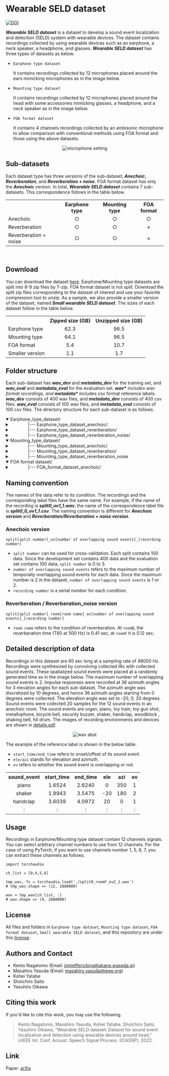 
# Wearable SELD dataset

[![DOI](https://zenodo.org/badge/DOI/10.5281/zenodo.6030111.svg)](https://doi.org/10.5281/zenodo.6030111)

<strong>_Wearable SELD dataset_</strong> is a dataset to develop a sound event localization and detection (SELD) system with wearable devices. The dataset contains recordings collected by using wearable devices such as an earphone, a neck speaker, a headphone, and glasses. <strong>_Wearable SELD dataset_</strong> has three types of datasets as below.

* `Earphone type dataset` <p>It contains recordings collected by 12 microphones placed around the ears mimicking microphones as in the image below. </p>

* `Mounting type dataset` <p>It contains recordings collected by 12 microphones placed around the head with some accessories mimicking glasses, a headphone, and a neck speaker as in the image below. </p>

* `FOA format dataset` <p>It contains 4 channels recordings collected by an ambisonic microphone to allow comparison with conventional methods using FOA format and those using the above datasets. </p>

<p align="center">
    <img src="https://user-images.githubusercontent.com/17283799/153329810-ba9cc764-5474-4a8a-9352-711693a7f7b8.png" alt="microphone setting" >
</p>

## Sub-datasets

Each dataset type has three versions of the sub-dataset; <strong>_Anechoic_</strong>, <strong>_Reverberation_</strong>, and <strong>_Reverberation + noise_</strong>. FOA format dataset has only the <strong>_Anechoic_</strong> version. In total, <strong>_Wearable SELD dataset_</strong> contains 7 sub-datasets. This correspondence follows in the table below.
<table align="center">
    <tr>
        <th></th>
        <th>Earphone type</th>
        <th>Mounting type</th>
        <th>FOA format</th>
    </tr>
    <tr>
        <td>Anechoic</td>
        <td align="center">○</td>
        <td align="center">○</td>
        <td align="center">○</td>
    </tr>
        <tr>
        <td>Reverberation</td>
        <td align="center">○</td>
        <td align="center">○</td>
        <td align="center">×</td>
    </tr>
        </tr>
        <tr>
        <td>Reverberation + noise</td>
        <td align="center">○</td>
        <td align="center">○</td>
        <td align="center">×</td>
    </tr>
</table>

<br>

## Download

You can download the dataset [here](https://doi.org/10.5281/zenodo.6030111). Earphone/Mounting type datasets are split into 8-9 zip files by 7-zip.
FOA format dataset is not split. Download the split zip files corresponding to the dataset of interest and use your favorite compression tool to unzip. As a sample, we also provide a smaller version of the dataset, named <strong>_Small wearable SELD dataset_</strong>. The sizes of each dataset follow in the table below.


<table align="center">
    <tr>
        <th></th>
        <th>Zipped size (GB)</th>
        <th>Unzipped size (GB)</th>
    </tr>
    <tr>
        <td>Earphone type</td>
        <td align="center">62.3</td>
        <td align="center">96.5</td>
    </tr>
    <tr>
        <td>Mounting type</td>
        <td align="center">64.1</td>
        <td align="center">96.5</td>
    </tr>
    </tr>
        <tr>
        <td>FOA format</td>
        <td align="center">5.4</td>
        <td align="center">10.7</td>
    </tr>
        </tr>
        <tr>
        <td>Smaller version</td>
        <td align="center">1.1</td>
        <td align="center">1.7</td>
    </tr>
</table>

## Folder structure

Each sub-dataset has <strong>_wav_dev_</strong> and <strong>_metadata_dev_</strong> for the training set, and <strong>_wav_eval_</strong> and <strong>_metadata_eval_</strong> for the evaluation set. <strong>_wav_\*_</strong> includes wav format recordings, and <strong>_metadata_\*_</strong> includes csv format reference labels. <strong>_wav_dev_</strong> consists of 400 wav files, and <strong>_metadata_dev_</strong> consists of 400 csv files. <strong>_wav_eval_</strong> consists of 100 wav files, and <strong>_metadata_eval_</strong> consists of 100 csv files. The directory structure for each sub-dataset is as follows.

<details open> 
<summary>
Earphone_type_dataset/
</summary>
    <details>
    <summary>
    &emsp;&emsp;&emsp;&emsp;|--- Earphone_type_dataset_anechoic/
    </summary>
        <details>
        <summary > &emsp;&emsp;&emsp;&emsp; &emsp;&emsp;&emsp;&emsp;
        |--- wav_dev/
        </summary>
            <p>&emsp;&emsp;&emsp;&emsp; &emsp;&emsp;&emsp;&emsp; &emsp;&emsp;&emsp;&emsp;|--- split0_ov1_1.wav</p>
            <p>&emsp;&emsp;&emsp;&emsp; &emsp;&emsp;&emsp;&emsp; &emsp;&emsp;&emsp;&emsp;|--- split1_ov2_1.wav</p>
            <p>&emsp;&emsp;&emsp;&emsp; &emsp;&emsp;&emsp;&emsp; &emsp;&emsp;&emsp;&emsp;|--- ...</p>
        </details>
        <details>
        <summary > &emsp;&emsp;&emsp;&emsp; &emsp;&emsp;&emsp;&emsp;
        |--- wav_eval/
        </summary>
            <p>&emsp;&emsp;&emsp;&emsp; &emsp;&emsp;&emsp;&emsp; &emsp;&emsp;&emsp;&emsp;|--- split0_ov1_1.wav</p>
            <p>&emsp;&emsp;&emsp;&emsp; &emsp;&emsp;&emsp;&emsp; &emsp;&emsp;&emsp;&emsp;|--- split0_ov2_1.wav</p>
            <p>&emsp;&emsp;&emsp;&emsp; &emsp;&emsp;&emsp;&emsp; &emsp;&emsp;&emsp;&emsp;|--- ...</p>
        </details>
        <details>
        <summary > &emsp;&emsp;&emsp;&emsp; &emsp;&emsp;&emsp;&emsp;
        |--- metadata_dev/
        </summary>
            <p>&emsp;&emsp;&emsp;&emsp; &emsp;&emsp;&emsp;&emsp; &emsp;&emsp;&emsp;&emsp;|--- split0_ov1_1.csv</p>
            <p>&emsp;&emsp;&emsp;&emsp; &emsp;&emsp;&emsp;&emsp; &emsp;&emsp;&emsp;&emsp;|--- split1_ov2_1.csv</p>
            <p>&emsp;&emsp;&emsp;&emsp; &emsp;&emsp;&emsp;&emsp; &emsp;&emsp;&emsp;&emsp;|--- ...</p>
        </details>
        <details>
        <summary > &emsp;&emsp;&emsp;&emsp; &emsp;&emsp;&emsp;&emsp;
        |--- metadata_eval/
        </summary>
            <p>&emsp;&emsp;&emsp;&emsp; &emsp;&emsp;&emsp;&emsp; &emsp;&emsp;&emsp;&emsp;|--- split0_ov1_1.csv</p>
            <p>&emsp;&emsp;&emsp;&emsp; &emsp;&emsp;&emsp;&emsp; &emsp;&emsp;&emsp;&emsp;|--- split0_ov2_1.csv</p>
            <p>&emsp;&emsp;&emsp;&emsp; &emsp;&emsp;&emsp;&emsp; &emsp;&emsp;&emsp;&emsp;|--- ...</p>
        </details>
    </details>
    <details>
    <summary>
    &emsp;&emsp;&emsp;&emsp;|--- Earphone_type_dataset_reverberation/
    </summary>
        <details>
        <summary > &emsp;&emsp;&emsp;&emsp; &emsp;&emsp;&emsp;&emsp;
        |--- wav_dev/
        </summary>
            <p>&emsp;&emsp;&emsp;&emsp; &emsp;&emsp;&emsp;&emsp; &emsp;&emsp;&emsp;&emsp;|--- split0_roomB_ov1_1.wav</p>
            <p>&emsp;&emsp;&emsp;&emsp; &emsp;&emsp;&emsp;&emsp; &emsp;&emsp;&emsp;&emsp;|--- split1_roomF_ov2_1.wav</p>
            <p>&emsp;&emsp;&emsp;&emsp; &emsp;&emsp;&emsp;&emsp; &emsp;&emsp;&emsp;&emsp;|--- ...</p>
        </details>
        <details>
        <summary > &emsp;&emsp;&emsp;&emsp; &emsp;&emsp;&emsp;&emsp;
        |--- wav_eval/
        </summary>
            <p>&emsp;&emsp;&emsp;&emsp; &emsp;&emsp;&emsp;&emsp; &emsp;&emsp;&emsp;&emsp;|--- split0_roomB_ov1_1.wav</p>
            <p>&emsp;&emsp;&emsp;&emsp; &emsp;&emsp;&emsp;&emsp; &emsp;&emsp;&emsp;&emsp;|--- split0_roomF_ov2_1.wav</p>
            <p>&emsp;&emsp;&emsp;&emsp; &emsp;&emsp;&emsp;&emsp; &emsp;&emsp;&emsp;&emsp;|--- ...</p>
        </details>
        <details>
        <summary > &emsp;&emsp;&emsp;&emsp; &emsp;&emsp;&emsp;&emsp;
        |--- metadata_dev/
        </summary>
            <p>&emsp;&emsp;&emsp;&emsp; &emsp;&emsp;&emsp;&emsp; &emsp;&emsp;&emsp;&emsp;|--- split0_roomB_ov1_1.csv</p>
            <p>&emsp;&emsp;&emsp;&emsp; &emsp;&emsp;&emsp;&emsp; &emsp;&emsp;&emsp;&emsp;|--- split1_roomF_ov2_1.csv</p>
            <p>&emsp;&emsp;&emsp;&emsp; &emsp;&emsp;&emsp;&emsp; &emsp;&emsp;&emsp;&emsp;|--- ...</p>
        </details>
        <details>
        <summary > &emsp;&emsp;&emsp;&emsp; &emsp;&emsp;&emsp;&emsp;
        |--- metadata_eval/
        </summary>
            <p>&emsp;&emsp;&emsp;&emsp; &emsp;&emsp;&emsp;&emsp; &emsp;&emsp;&emsp;&emsp;|--- split0_roomB_ov1_1.csv</p>
            <p>&emsp;&emsp;&emsp;&emsp; &emsp;&emsp;&emsp;&emsp; &emsp;&emsp;&emsp;&emsp;|--- split0_roomF_ov2_1.csv</p>
            <p>&emsp;&emsp;&emsp;&emsp; &emsp;&emsp;&emsp;&emsp; &emsp;&emsp;&emsp;&emsp;|--- ...</p>
        </details>
    </details>
    <details>
    <summary>
    &emsp;&emsp;&emsp;&emsp;|--- Earphone_type_dataset_reverberation_noise/
    </summary>
        <details>
        <summary > &emsp;&emsp;&emsp;&emsp; &emsp;&emsp;&emsp;&emsp;
        |--- wav_dev/
        </summary>
            <p>&emsp;&emsp;&emsp;&emsp; &emsp;&emsp;&emsp;&emsp; &emsp;&emsp;&emsp;&emsp;|--- split0_roomB_ov1_1.wav</p>
            <p>&emsp;&emsp;&emsp;&emsp; &emsp;&emsp;&emsp;&emsp; &emsp;&emsp;&emsp;&emsp;|--- split1_roomF_ov2_1.wav</p>
            <p>&emsp;&emsp;&emsp;&emsp; &emsp;&emsp;&emsp;&emsp; &emsp;&emsp;&emsp;&emsp;|--- ...</p>
        </details>
        <details>
        <summary > &emsp;&emsp;&emsp;&emsp; &emsp;&emsp;&emsp;&emsp;
        |--- wav_eval/
        </summary>
            <p>&emsp;&emsp;&emsp;&emsp; &emsp;&emsp;&emsp;&emsp; &emsp;&emsp;&emsp;&emsp;|--- split0_roomB_ov1_1.wav</p>
            <p>&emsp;&emsp;&emsp;&emsp; &emsp;&emsp;&emsp;&emsp; &emsp;&emsp;&emsp;&emsp;|--- split0_roomF_ov2_1.wav</p>
            <p>&emsp;&emsp;&emsp;&emsp; &emsp;&emsp;&emsp;&emsp; &emsp;&emsp;&emsp;&emsp;|--- ...</p>
        </details>
        <details>
        <summary > &emsp;&emsp;&emsp;&emsp; &emsp;&emsp;&emsp;&emsp;
        |--- metadata_dev/
        </summary>
            <p>&emsp;&emsp;&emsp;&emsp; &emsp;&emsp;&emsp;&emsp; &emsp;&emsp;&emsp;&emsp;|--- split0_roomB_ov1_1.csv</p>
            <p>&emsp;&emsp;&emsp;&emsp; &emsp;&emsp;&emsp;&emsp; &emsp;&emsp;&emsp;&emsp;|--- split1_roomF_ov2_1.csv</p>
            <p>&emsp;&emsp;&emsp;&emsp; &emsp;&emsp;&emsp;&emsp; &emsp;&emsp;&emsp;&emsp;|--- ...</p>
        </details>
        <details>
        <summary > &emsp;&emsp;&emsp;&emsp; &emsp;&emsp;&emsp;&emsp;
        |--- metadata_eval/
        </summary>
            <p>&emsp;&emsp;&emsp;&emsp; &emsp;&emsp;&emsp;&emsp; &emsp;&emsp;&emsp;&emsp;|--- split0_roomB_ov1_1.csv</p>
            <p>&emsp;&emsp;&emsp;&emsp; &emsp;&emsp;&emsp;&emsp; &emsp;&emsp;&emsp;&emsp;|--- split0_roomF_ov2_1.csv</p>
            <p>&emsp;&emsp;&emsp;&emsp; &emsp;&emsp;&emsp;&emsp; &emsp;&emsp;&emsp;&emsp;|--- ...</p>
        </details>
    </details>
</details>
<details open>
<summary>
Mounting_type_dataset/ 
</summary>
    <details>
    <summary>
    &emsp;&emsp;&emsp;&emsp;|--- Mounting_type_dataset_anechoic/
    </summary>
        <details>
        <summary > &emsp;&emsp;&emsp;&emsp; &emsp;&emsp;&emsp;&emsp;
        |--- wav_dev/
        </summary>
            <p>&emsp;&emsp;&emsp;&emsp; &emsp;&emsp;&emsp;&emsp; &emsp;&emsp;&emsp;&emsp;|--- split0_ov1_1.wav</p>
            <p>&emsp;&emsp;&emsp;&emsp; &emsp;&emsp;&emsp;&emsp; &emsp;&emsp;&emsp;&emsp;|--- split1_ov2_1.wav</p>
            <p>&emsp;&emsp;&emsp;&emsp; &emsp;&emsp;&emsp;&emsp; &emsp;&emsp;&emsp;&emsp;|--- ...</p>
        </details>
        <details>
        <summary > &emsp;&emsp;&emsp;&emsp; &emsp;&emsp;&emsp;&emsp;
        |--- wav_eval/
        </summary>
            <p>&emsp;&emsp;&emsp;&emsp; &emsp;&emsp;&emsp;&emsp; &emsp;&emsp;&emsp;&emsp;|--- split0_ov1_1.wav</p>
            <p>&emsp;&emsp;&emsp;&emsp; &emsp;&emsp;&emsp;&emsp; &emsp;&emsp;&emsp;&emsp;|--- split0_ov2_1.wav</p>
            <p>&emsp;&emsp;&emsp;&emsp; &emsp;&emsp;&emsp;&emsp; &emsp;&emsp;&emsp;&emsp;|--- ...</p>
        </details>
        <details>
        <summary > &emsp;&emsp;&emsp;&emsp; &emsp;&emsp;&emsp;&emsp;
        |--- metadata_dev/
        </summary>
            <p>&emsp;&emsp;&emsp;&emsp; &emsp;&emsp;&emsp;&emsp; &emsp;&emsp;&emsp;&emsp;|--- split0_ov1_1.csv</p>
            <p>&emsp;&emsp;&emsp;&emsp; &emsp;&emsp;&emsp;&emsp; &emsp;&emsp;&emsp;&emsp;|--- split1_ov2_1.csv</p>
            <p>&emsp;&emsp;&emsp;&emsp; &emsp;&emsp;&emsp;&emsp; &emsp;&emsp;&emsp;&emsp;|--- ...</p>
        </details>
        <details>
        <summary > &emsp;&emsp;&emsp;&emsp; &emsp;&emsp;&emsp;&emsp;
        |--- metadata_eval/
        </summary>
            <p>&emsp;&emsp;&emsp;&emsp; &emsp;&emsp;&emsp;&emsp; &emsp;&emsp;&emsp;&emsp;|--- split0_ov1_1.csv</p>
            <p>&emsp;&emsp;&emsp;&emsp; &emsp;&emsp;&emsp;&emsp; &emsp;&emsp;&emsp;&emsp;|--- split0_ov2_1.csv</p>
            <p>&emsp;&emsp;&emsp;&emsp; &emsp;&emsp;&emsp;&emsp; &emsp;&emsp;&emsp;&emsp;|--- ...</p>
        </details>
    </details>
    <details>
    <summary>
    &emsp;&emsp;&emsp;&emsp;|--- Mounting_type_dataset_reverberation/
    </summary>
                <details>
        <summary > &emsp;&emsp;&emsp;&emsp; &emsp;&emsp;&emsp;&emsp;
        |--- wav_dev/
        </summary>
            <p>&emsp;&emsp;&emsp;&emsp; &emsp;&emsp;&emsp;&emsp; &emsp;&emsp;&emsp;&emsp;|--- split0_roomB_ov1_1.wav</p>
            <p>&emsp;&emsp;&emsp;&emsp; &emsp;&emsp;&emsp;&emsp; &emsp;&emsp;&emsp;&emsp;|--- split1_roomF_ov2_1.wav</p>
            <p>&emsp;&emsp;&emsp;&emsp; &emsp;&emsp;&emsp;&emsp; &emsp;&emsp;&emsp;&emsp;|--- ...</p>
        </details>
        <details>
        <summary > &emsp;&emsp;&emsp;&emsp; &emsp;&emsp;&emsp;&emsp;
        |--- wav_eval/
        </summary>
            <p>&emsp;&emsp;&emsp;&emsp; &emsp;&emsp;&emsp;&emsp; &emsp;&emsp;&emsp;&emsp;|--- split0_roomB_ov1_1.wav</p>
            <p>&emsp;&emsp;&emsp;&emsp; &emsp;&emsp;&emsp;&emsp; &emsp;&emsp;&emsp;&emsp;|--- split0_roomF_ov2_1.wav</p>
            <p>&emsp;&emsp;&emsp;&emsp; &emsp;&emsp;&emsp;&emsp; &emsp;&emsp;&emsp;&emsp;|--- ...</p>
        </details>
        <details>
        <summary > &emsp;&emsp;&emsp;&emsp; &emsp;&emsp;&emsp;&emsp;
        |--- metadata_dev/
        </summary>
            <p>&emsp;&emsp;&emsp;&emsp; &emsp;&emsp;&emsp;&emsp; &emsp;&emsp;&emsp;&emsp;|--- split0_roomB_ov1_1.csv</p>
            <p>&emsp;&emsp;&emsp;&emsp; &emsp;&emsp;&emsp;&emsp; &emsp;&emsp;&emsp;&emsp;|--- split1_roomF_ov2_1.csv</p>
            <p>&emsp;&emsp;&emsp;&emsp; &emsp;&emsp;&emsp;&emsp; &emsp;&emsp;&emsp;&emsp;|--- ...</p>
        </details>
        <details>
        <summary > &emsp;&emsp;&emsp;&emsp; &emsp;&emsp;&emsp;&emsp;
        |--- metadata_eval/
        </summary>
            <p>&emsp;&emsp;&emsp;&emsp; &emsp;&emsp;&emsp;&emsp; &emsp;&emsp;&emsp;&emsp;|--- split0_roomB_ov1_1.csv</p>
            <p>&emsp;&emsp;&emsp;&emsp; &emsp;&emsp;&emsp;&emsp; &emsp;&emsp;&emsp;&emsp;|--- split0_roomF_ov2_1.csv</p>
            <p>&emsp;&emsp;&emsp;&emsp; &emsp;&emsp;&emsp;&emsp; &emsp;&emsp;&emsp;&emsp;|--- ...</p>
        </details>
    </details> 
    <details> 
    <summary>
    &emsp;&emsp;&emsp;&emsp;|--- Mounting_type_dataset_reverberation_noise
    </summary>
        <details>
        <summary > &emsp;&emsp;&emsp;&emsp; &emsp;&emsp;&emsp;&emsp;
        |--- wav_dev/
        </summary>
            <p>&emsp;&emsp;&emsp;&emsp; &emsp;&emsp;&emsp;&emsp; &emsp;&emsp;&emsp;&emsp;|--- split0_roomB_ov1_1.wav</p>
            <p>&emsp;&emsp;&emsp;&emsp; &emsp;&emsp;&emsp;&emsp; &emsp;&emsp;&emsp;&emsp;|--- split1_roomF_ov2_1.wav</p>
            <p>&emsp;&emsp;&emsp;&emsp; &emsp;&emsp;&emsp;&emsp; &emsp;&emsp;&emsp;&emsp;|--- ...</p>
        </details>
        <details>
        <summary > &emsp;&emsp;&emsp;&emsp; &emsp;&emsp;&emsp;&emsp;
        |--- wav_eval/
        </summary>
            <p>&emsp;&emsp;&emsp;&emsp; &emsp;&emsp;&emsp;&emsp; &emsp;&emsp;&emsp;&emsp;|--- split0_roomB_ov1_1.wav</p>
            <p>&emsp;&emsp;&emsp;&emsp; &emsp;&emsp;&emsp;&emsp; &emsp;&emsp;&emsp;&emsp;|--- split0_roomF_ov2_1.wav</p>
            <p>&emsp;&emsp;&emsp;&emsp; &emsp;&emsp;&emsp;&emsp; &emsp;&emsp;&emsp;&emsp;|--- ...</p>
        </details>
        <details>
        <summary > &emsp;&emsp;&emsp;&emsp; &emsp;&emsp;&emsp;&emsp;
        |--- metadata_dev/
        </summary>
            <p>&emsp;&emsp;&emsp;&emsp; &emsp;&emsp;&emsp;&emsp; &emsp;&emsp;&emsp;&emsp;|--- split0_roomB_ov1_1.csv</p>
            <p>&emsp;&emsp;&emsp;&emsp; &emsp;&emsp;&emsp;&emsp; &emsp;&emsp;&emsp;&emsp;|--- split1_roomF_ov2_1.csv</p>
            <p>&emsp;&emsp;&emsp;&emsp; &emsp;&emsp;&emsp;&emsp; &emsp;&emsp;&emsp;&emsp;|--- ...</p>
        </details>
        <details>
        <summary > &emsp;&emsp;&emsp;&emsp; &emsp;&emsp;&emsp;&emsp;
        |--- metadata_eval/
        </summary>
            <p>&emsp;&emsp;&emsp;&emsp; &emsp;&emsp;&emsp;&emsp; &emsp;&emsp;&emsp;&emsp;|--- split0_roomB_ov1_1.csv</p>
            <p>&emsp;&emsp;&emsp;&emsp; &emsp;&emsp;&emsp;&emsp; &emsp;&emsp;&emsp;&emsp;|--- split0_roomF_ov2_1.csv</p>
            <p>&emsp;&emsp;&emsp;&emsp; &emsp;&emsp;&emsp;&emsp; &emsp;&emsp;&emsp;&emsp;|--- ...</p>
        </details>
    </details>
</details> 
<details open>
    <summary>
    FOA format dataset/ 
    </summary>
    <details>
        <summary>
        &emsp;&emsp;&emsp;&emsp;|--- FOA_format_dataset_anechoic/
        </summary>
            <details>
        <summary > &emsp;&emsp;&emsp;&emsp; &emsp;&emsp;&emsp;&emsp;
        |--- wav_dev/
        </summary>
            <p>&emsp;&emsp;&emsp;&emsp; &emsp;&emsp;&emsp;&emsp; &emsp;&emsp;&emsp;&emsp;|--- split0_ov1_1.wav</p>
            <p>&emsp;&emsp;&emsp;&emsp; &emsp;&emsp;&emsp;&emsp; &emsp;&emsp;&emsp;&emsp;|--- split1_ov2_1.wav</p>
            <p>&emsp;&emsp;&emsp;&emsp; &emsp;&emsp;&emsp;&emsp; &emsp;&emsp;&emsp;&emsp;|--- ...</p>
        </details>
        <details>
        <summary > &emsp;&emsp;&emsp;&emsp; &emsp;&emsp;&emsp;&emsp;
        |--- wav_eval/
        </summary>
            <p>&emsp;&emsp;&emsp;&emsp; &emsp;&emsp;&emsp;&emsp; &emsp;&emsp;&emsp;&emsp;|--- split0_ov1_1.wav</p>
            <p>&emsp;&emsp;&emsp;&emsp; &emsp;&emsp;&emsp;&emsp; &emsp;&emsp;&emsp;&emsp;|--- split0_ov2_1.wav</p>
            <p>&emsp;&emsp;&emsp;&emsp; &emsp;&emsp;&emsp;&emsp; &emsp;&emsp;&emsp;&emsp;|--- ...</p>
        </details>
        <details>
        <summary > &emsp;&emsp;&emsp;&emsp; &emsp;&emsp;&emsp;&emsp;
        |--- metadata_dev/
        </summary>
            <p>&emsp;&emsp;&emsp;&emsp; &emsp;&emsp;&emsp;&emsp; &emsp;&emsp;&emsp;&emsp;|--- split0_ov1_1.csv</p>
            <p>&emsp;&emsp;&emsp;&emsp; &emsp;&emsp;&emsp;&emsp; &emsp;&emsp;&emsp;&emsp;|--- split1_ov2_1.csv</p>
            <p>&emsp;&emsp;&emsp;&emsp; &emsp;&emsp;&emsp;&emsp; &emsp;&emsp;&emsp;&emsp;|--- ...</p>
        </details>
        <details>
        <summary > &emsp;&emsp;&emsp;&emsp; &emsp;&emsp;&emsp;&emsp;
        |--- metadata_eval/
        </summary>
            <p>&emsp;&emsp;&emsp;&emsp; &emsp;&emsp;&emsp;&emsp; &emsp;&emsp;&emsp;&emsp;|--- split0_ov1_1.csv</p>
            <p>&emsp;&emsp;&emsp;&emsp; &emsp;&emsp;&emsp;&emsp; &emsp;&emsp;&emsp;&emsp;|--- split0_ov2_1.csv</p>
            <p>&emsp;&emsp;&emsp;&emsp; &emsp;&emsp;&emsp;&emsp; &emsp;&emsp;&emsp;&emsp;|--- ...</p>
        </details>
    </details>
</details>  

## Naming convention
The names of the data refer to its condition. The recordings and the corresponding label files have the same name. For example, if the name of the recording is <strong>_split0_ov1_1.wav_</strong>, the name of the correspondence label file is <strong>_split0_0_ov1_1.csv_</strong>. The naming convention is different for <strong>_Anechoic version_</strong> and <strong>_Reverberation/Reverberation + noise version_</strong>.

### Anechoic version

```
split[split number]_ov[number of overlapping sound events]_[recording number]
```
- `split number` can be used for cross-validation. Each split contains 100 data.
Since the development set contains 400 data and the evaluation set contains 100 data, `split number` is 0 to 3. <br>
- `number of overlapping sound events` refers to the maximum number of temporally overlapping sound events for each data. Since the maximum number is 2 in the dataset, `number of overlapping sound events` is 1 or 2. <br>
- `recording number` is a serial number for each condition.

### Reverberation / Reverberation_noise version

```
split[split number]_room[room name]_ov[number of overlapping sound events]_[recording number]
```
- `room name` refers to the condition of reverberation. At `roomB`, the reverberation time (T60 at 500 Hz) is 0.41 sec, at `roomF` it is 0.12 sec.

## Detailed description of data
Recordings in this dataset are 60 sec long at a sampling rate of 48000 Hz.
Recordings were synthesized by convolving collected IRs with collected sound events.
These spatialized sound events were placed at a randomly generated time as in the image below.
The maximum number of overlapping sound events is 2.
Impulse responses were recorded at 36 azimuth angles for 3 elevation angles for each sub-dataset.
The azimuth angle was discretized by 10 degrees, and hence 36 azimuth angles starting from 0 degrees were collected. The elevation angle was set to -20, 0, 20 degrees.
Sound events were collected 20 samples for the 12 sound events in an anechoic room.
The sound events are organ, piano, toy train, toy gun shot, metallophone, bicycle bell, security buzzer, shaker, handclap, woodblock , shaking bell, hit drum.
The images of recording environments and devices are shown in [details.pdf](hoge).

<p align="center">
    <img src="https://user-images.githubusercontent.com/17283799/153994956-ac340a6b-baad-498b-a570-8ba0de5b017e.png" alt="wav abst" >
</p>

The example of the reference label is shown in the below table. <br>
- `start_time/end_time` refers to onset/offset of its sound event. <br>
- `ele/azi` stands for elevation and azimuth. <br>
- `ov` refers to whether the sound event is overlapping or not.

<table align="center">
    <tr>
        <th>sound_event</th>
        <th>start_time</th>
        <th>end_time</th>
        <th>ele</th>
        <th>azi</th>
        <th>ov</th>
    </tr>
    <tr>
        <td align="center">piano</td>
        <td align="center">1.6524</td>
        <td align="center">2.6240</td>
        <td align="center">0</td>
        <td align="center">350</td>
        <td align="center">1</td>
    </tr>
    <tr>
        <td align="center">shaker</td>
        <td align="center">1.9943</td>
        <td align="center">3.5475</td>
        <td align="center">-20</td>
        <td align="center">180</td>
        <td align="center">2</td>
    </tr>
    <tr>
        <td align="center">handclap</td>
        <td align="center">3.6039</td>
        <td align="center">4.0972</td>
        <td align="center">20</td>
        <td align="center">0</td>
        <td align="center">1</td>
    </tr>
    <tr>
        <td align="center">:</td>
        <td align="center">:</td>
        <td align="center">:</td>
        <td align="center">:</td>
        <td align="center">:</td>
        <td align="center">:</td>
    </tr>
</table>


## Usage

Recordings in Earphone/Mounting type dataset contain 12 channels signals.
You can select arbitrary channel numbers to use from 12 channels. For the case of using PyTorch, if you want to use channels number 1, 5, 6, 7, you can extract these channels as follows.
```
import torchaudio

ch_list = [0,4,5,6]

tmp_wav, fs = torchaudio.load('./split0_roomF_ov2_1.wav')
# tmp_wav.shape => (12, 2880000)

wav = tmp_wav[ch_list, :]
# wav.shape => (4, 2880000)
```


## License
All files and folders in ``Earphone type dataset``, ``Mounting type dataset``, ``FOA format dataset``, ``Small wearable SELD dataset``, and this repository are under this [license](license.pdf).

## Authors and Contact
        
* Kento Nagatomo (Email: jimijeffericking@akane.waseda.jp)
* Masahiro Yasuda (Email: masahiro.yasuda@ieee.org)
* Kohei Yatabe
* Shoichiro Saito
* Yasuhiro Oikawa

## Citing this work

If you'd like to cite this work, you may use the following. 

> Kento Nagatomo, Masahiro Yasuda, Kohei Yatabe, Shoichiro Saito, Yasuhiro Oikawa, “Wearable SELD dataset: Dataset for sound event localization and detection using wearable devices around head,” inIEEE Int. Conf. Acoust. Speech Signal Process. (ICASSP), 2022.


## Link

Paper: [arXiv](hoge)
